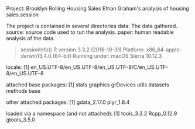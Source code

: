 Project: Brooklyn Rolling Housing Sales
Ethan Graham's analysis of housing sales.session


The project is contained in several directories
data: The data gathered.
source: source code used to run the analysis.
paper: human readable analysis of the data.

> sessionInfo()
R version 3.3.2 (2016-10-31)
Platform: x86_64-apple-darwin13.4.0 (64-bit)
Running under: macOS Sierra 10.12.3

locale:
[1] en_US.UTF-8/en_US.UTF-8/en_US.UTF-8/C/en_US.UTF-8/en_US.UTF-8

attached base packages:
[1] stats     graphics  grDevices utils     datasets  methods   base     

other attached packages:
[1] gdata_2.17.0 plyr_1.8.4  

loaded via a namespace (and not attached):
[1] tools_3.3.2  Rcpp_0.12.9  gtools_3.5.0